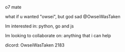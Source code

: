 <p>

o7 mate

what if u wanted "owsei", but god sad @OwseiWasTaken

Im interested in: python, go and js

Im looking to collaborate on: anything that i can help

dicord: OwseiWasTaken 2183

</p>
